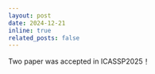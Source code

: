 ```yaml
---
layout: post
date: 2024-12-21
inline: true
related_posts: false
---
```


Two paper was accepted in ICASSP2025！

